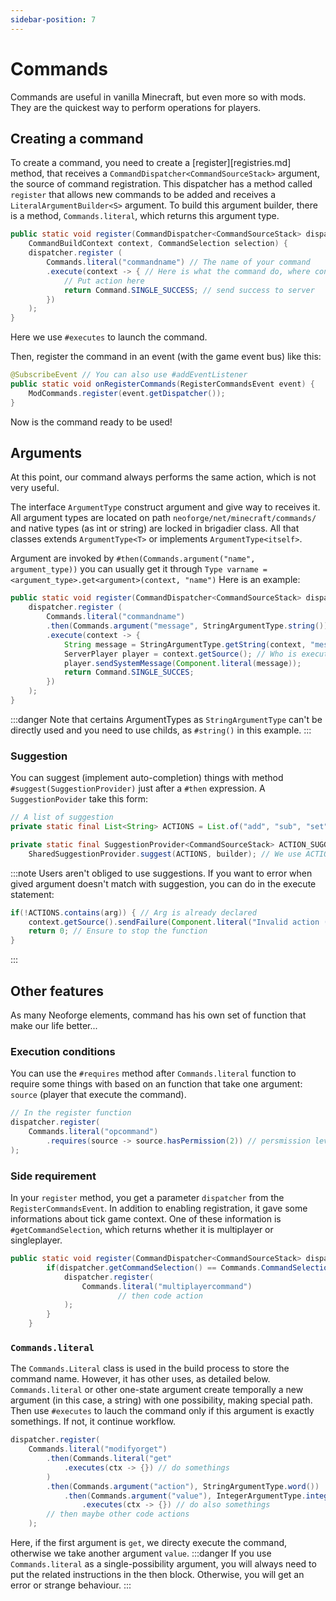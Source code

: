 ```yaml
---
sidebar-position: 7
---
```

# Commands
Commands are useful in vanilla Minecraft, but even more so with mods. They are the quickest way to perform operations for players.
## Creating a command
To create a command, you need to create a [register][registries.md] method, that receives a `CommandDispatcher<CommandSourceStack>` argument, the source of command registration.
This dispatcher has a method called `register` that allows new commands to be added and receives a `LiteralArgumentBuilder<S>` argument.
To build this argument builder, there is a method, `Commands.literal`, which returns this argument type.
```java
public static void register(CommandDispatcher<CommandSourceStack> dispatcher,
    CommandBuildContext context, CommandSelection selection) {
    dispatcher.register (
        Commands.literal("commandname") // The name of your command
        .execute(context -> { // Here is what the command do, where context is a CommandContext<CommandSourceStack>
            // Put action here
            return Command.SINGLE_SUCCESS; // send success to server
        })
    );
}
```
Here we use `#executes` to launch the command.

Then, register the command in an event (with the game event bus) like this:
```java
@SubscribeEvent // You can also use #addEventListener
public static void onRegisterCommands(RegisterCommandsEvent event) {
    ModCommands.register(event.getDispatcher());
}
```
Now is the command ready to be used!
## Arguments
At this point, our command always performs the same action, which is not very useful.

The interface `ArgumentType` construct argument and give way to receives it.
All argument types are located on path `neoforge/net/minecraft/commands/` and native types (as int or string) are locked in brigadier class.
All that classes extends `ArgumentType<T>` or implements `ArgumentType<itself>`.

Argument are invoked by `#then(Commands.argument("name", argument_type))` you can usually get it through `Type varname = <argument_type>.get<argument>(context, "name")`
Here is an example:
```java
public static void register(CommandDispatcher<CommandSourceStack> dispatcher) {
    dispatcher.register (
        Commands.literal("commandname")
        .then(Commands.argument("message", StringArgumentType.string())) // or word(), it's the string type
        .execute(context -> {
            String message = StringArgumentType.getString(context, "message"); // Same name as above
            ServerPlayer player = context.getSource(); // Who is executing the command
            player.sendSystemMessage(Component.literal(message));
            return Command.SINGLE_SUCCES;
        })
    );
}
```
:::danger
Note that certains ArgumentTypes as `StringArgumentType` can't be directly used and you need to use childs, as `#string()` in this example.
:::
### Suggestion
You can suggest (implement auto-completion) things with method `#suggest(SuggestionProvider)` just after a `#then` expression.
A `SuggestionPovider` take this form:
```java
// A list of suggestion
private static final List<String> ACTIONS = List.of("add", "sub", "set");

private static final SuggestionProvider<CommandSourceStack> ACTION_SUGGESTIONS = (context, builder) ->
    SharedSuggestionProvider.suggest(ACTIONS, builder); // We use ACTIONS list
```
:::note
Users aren't obliged to use suggestions. If you want to error when gived argument doesn't match with suggestion, you can do in the execute statement:
```java
if(!ACTIONS.contains(arg)) { // Arg is already declared
    context.getSource().sendFailure(Component.literal("Invalid action (add/sub/set)")); // As return send_succes method, but it send failure (red message)
    return 0; // Ensure to stop the function
}
```
:::
## Other features
As many Neoforge elements, command has his own set of function that make our life better...
### Execution conditions
You can use the `#requires` method after `Commands.literal` function to require some things with based on an function that take one argument: `source` (player that execute the command).
```java
// In the register function
dispatcher.register(
    Commands.literal("opcommand")
        .requires(source -> source.hasPermission(2)) // persmission level: 0 = none, 4 = admin
);
```
### Side requirement
In your `register` method, you get a parameter `dispatcher` from the `RegisterCommandsEvent`. In addition to enabling registration, it gave some informations about tick game context. One of these information is `#getCommandSelection`, which returns whether it is multiplayer or singleplayer.
```java
public static void register(CommandDispatcher<CommandSourceStack> dispatcher) {
        if(dispatcher.getCommandSelection() == Commands.CommandSelection.DEDICATED) { // INTEGRATED for singleplayer
            dispatcher.register(
                Commands.literal("multiplayercommand")
                        // then code action
            );
        }
    }
```
### `Commands.literal`
The `Commands.Literal` class is used in the build process to store the command name. However, it has other uses, as detailed below.
`Commands.literal` or other one-state argument create temporally a new argument (in this case, a string) with one possibility, making special path. Then use `#executes` to lauch the command only if this argument is exactly somethings. If not, it continue workflow.
```java
dispatcher.register(
    Commands.literal("modifyorget")
        .then(Commands.literal("get"
            .executes(ctx -> {}) // do somethings
        )
        .then(Commands.argument("action"), StringArgumentType.word())
            .then(Commands.argument("value"), IntegerArgumentType.integer())
                .executes(ctx -> {}) // do also somethings
        // then maybe other code actions
    );
```
Here, if the first argument is `get`, we directy execute the command, otherwise we take another argument `value`.
:::danger
If you use `Commands.literal` as a single-possibility argument, you will always need to put the related instructions in the then block. Otherwise, you will get an error or strange behaviour.
:::
